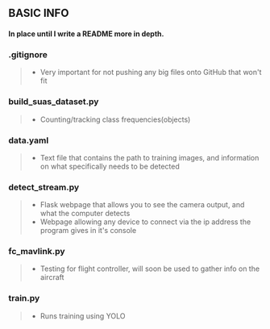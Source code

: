 
## BASIC INFO

 #### In place until I write a README more in depth. 


### .gitignore
> - Very important for not pushing any big files onto GitHub that won't fit

### build_suas_dataset.py
> - Counting/tracking class frequencies(objects)

### data.yaml
> - Text file that contains the path to training images, and information on what specifically needs to be detected

### detect_stream.py
> - Flask webpage that allows you to see the camera output, and what the computer detects
> - Webpage allowing any device to connect via the ip address the program gives in it's console

### fc_mavlink.py
> - Testing for flight controller, will soon be used to gather info on the aircraft

###  train.py

> - Runs training using YOLO
